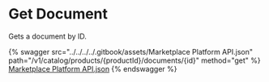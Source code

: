 # Get Document

Gets a document by ID.

{% swagger src="../../../../.gitbook/assets/Marketplace Platform API.json" path="/v1/catalog/products/{productId}/documents/{id}" method="get" %}
[Marketplace Platform API.json](<../../../../.gitbook/assets/Marketplace Platform API.json>)
{% endswagger %}
